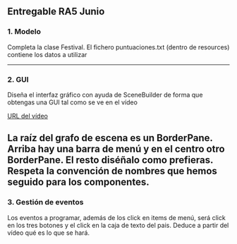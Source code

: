 ## Entregable RA5 Junio
### 1. Modelo
Completa la clase Festival.
El fichero puntuaciones.txt (dentro de resources) contiene los datos a utilizar

---

### 2. GUI
Diseña el interfaz gráfico con ayuda de SceneBuilder de forma que obtengas una GUI tal como se ve en el vídeo

[URL del vídeo](https://www.loom.com/share/603262d995aa41e481c6c1b07085075b)

La raíz del grafo de escena es un BorderPane.
Arriba hay una barra de menú y en el centro otro BorderPane.
El resto diséñalo como prefieras.
Respeta la convención de nombres que hemos seguido para los componentes.
---
### 3. Gestión de eventos
Los eventos a programar, además de los click en items de menú,
será click en los tres botones y el click en la caja de texto del pais.
Deduce a partir del vídeo qué es lo que se hará.
